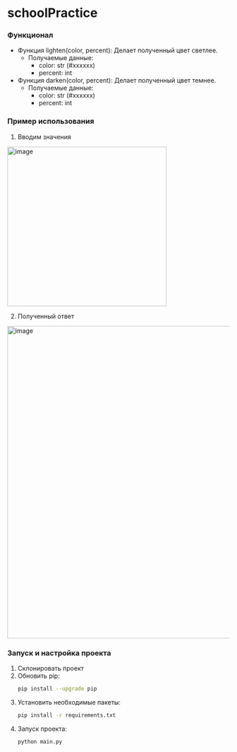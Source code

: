 # schoolPractice

### Функционал
- Функция lighten(сolor, percent):
  Делает полученный цвет светлее.
  - Получаемые данные:
    - color: str (#xxxxxx)
    - percent: int
- Функция darken(сolor, percent):
  Делает полученный цвет темнее.
  - Получаемые данные:
    - color: str (#xxxxxx)
    - percent: int
  
### Пример использования
1. Вводим значения
<img width="361" alt="image" src="https://github.com/strikestr/schoolPractice/assets/68343771/fbd333d1-dfb6-4239-a203-0dba8e38c683">
   
2. Полученный ответ
<img width="707" alt="image" src="https://github.com/strikestr/schoolPractice/assets/68343771/bc4cbd87-3df3-4722-a5a5-f5f0296fc693">

### Запуск и настройка проекта
1. Склонировать проект
2. Обновить pip:
   ```bash
   pip install --upgrade pip
   ```
3. Установить необходимые пакеты:
   ```bash
   pip install -r requirements.txt
   ```
4. Запуск проекта:
   ```bash
   python main.py
   ```
    
